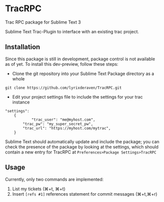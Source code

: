 # TracRPC
Trac RPC package for Sublime Text 3

Sublime Text Trac-Plugin to interface with an existing trac project.

## Installation

Since this package is still in development, package control is not available as of yet. To install this dev-preview, follow these steps:

- Clone the git repository into your Sublime Text Package directory as a whole
```
git clone https://github.com/lyrixderaven/TracRPC.git
```
- Edit your project settings file to include the settings for your trac instance
```
"settings":
	{
		    "trac_user": "me@myhost.com",
        "trac_pw": "my_super_secret_pw",
        "trac_url": "https://myhost.com/mytrac",
	}
```

Sublime Text should automatically update and include the package; you can check the presence of the package by looking at the settings, which should contain a new entry for TracRPC at `Preferences>Package Settings>TracRPC`

## Usage

Currently, only two commands are implemented:

1. List my tickets (⌘+t, ⌘+t)
2. Insert `[refs #1]` references statement for commit messages (⌘+t,⌘+r)
